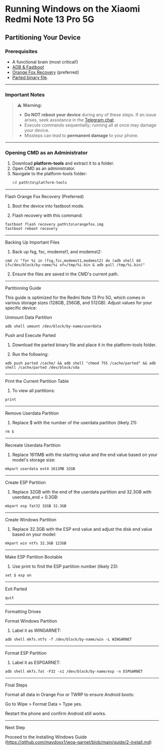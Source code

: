 # Running Windows on the Xiaomi Redmi Note 13 Pro 5G

## Partitioning Your Device

### Prerequisites
- A functional brain (most critical!)
- [ADB & Fastboot](https://developer.android.com/studio/releases/platform-tools)  
- [Orange Fox Recovery](https://orangefox.download/device/garnet) (preferred)
- [Parted binary file](https://github.com/n00b69/woa-alphaplus/releases/download/Files/parted).

---

### Important Notes
> ⚠️ **Warning:**  
> 
> - **Do NOT reboot your device** during any of these steps. If an issue arises, seek assistance in the [Telegram chat](https://t.me/joinchat/MNjTmBqHIokjweeN0SpoyA).  
> - Execute commands sequentially; running all at once may damage your device.
> - Missteps can lead to **permanent damage** to your phone.

---

### Opening CMD as an Administrator
1. Download **platform-tools** and extract it to a folder.  
2. Open CMD as an administrator.  
3. Navigate to the platform-tools folder:  
   ```cmd
   cd path\to\platform-tools
   ```

---

Flash Orange Fox Recovery (Preferred)

1. Boot the device into fastboot mode.


2. Flash recovery with this command:

```
fastboot flash recovery path\to\orangefox.img
fastboot reboot recovery
```

---

Backing Up Important Files

1. Back up fsg, fsc, modemst1, and modemst2:

```
cmd /c "for %i in (fsg,fsc,modemst1,modemst2) do (adb shell dd if=/dev/block/by-name/%i of=/tmp/%i.bin & adb pull /tmp/%i.bin)"
```

2. Ensure the files are saved in the CMD's current path.

---

Partitioning Guide

This guide is optimized for the Redmi Note 13 Pro 5G, which comes in various storage sizes (128GB, 256GB, and 512GB). Adjust values for your specific device:

Unmount Data Partition
```
adb shell umount /dev/block/by-name/userdata
```
Push and Execute Parted

1. Download the parted binary file and place it in the platform-tools folder.

2. Run the following:
```
adb push parted /cache/ && adb shell "chmod 755 /cache/parted" && adb shell /cache/parted /dev/block/sda
```
---

Print the Current Partition Table

1. To view all partitions:
```
print
```
---

Remove Userdata Partition

1. Replace $ with the number of the userdata partition (likely 21):
```
rm $
```
---
Recreate Userdata Partition

1. Replace 1611MB with the starting value and the end value based on your model's storage size:
```
mkpart userdata ext4 1611MB 32GB
```
---

Create ESP Partition

1. Replace 32GB with the end of the userdata partition and 32.3GB with userdata_end + 0.3GB:
```
mkpart esp fat32 32GB 32.3GB
```
---

Create Windows Partition

1. Replace 32.3GB with the ESP end value and adjust the disk end value based on your model:
```
mkpart win ntfs 32.3GB 123GB
```
---

Make ESP Partition Bootable

1. Use print to find the ESP partition number (likely 23):
```
set $ esp on
```
---

Exit Parted
```
quit
```

---

Formatting Drives

Format Windows Partition

1. Label it as WINGARNET:
```
adb shell mkfs.ntfs -f /dev/block/by-name/win -L WINGARNET
```
---

Format ESP Partition

1. Label it as ESPGARNET:
```
adb shell mkfs.fat -F32 -s1 /dev/block/by-name/esp -n ESPGARNET
```


---

Final Steps

Format all data in Orange Fox or TWRP to ensure Android boots:

Go to Wipe > Format Data > Type yes.


Restart the phone and confirm Android still works.


---

Next Step

Proceed to the Installing Windows Guide (https://github.com/maydoxx1/woa-garnet/blob/main/guide/2-install.md)
